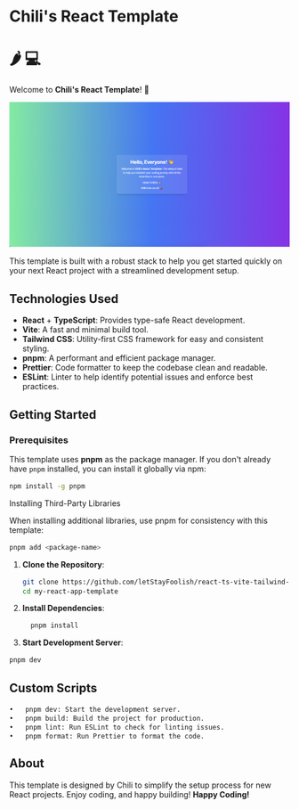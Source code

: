 # Chili's React Template

# 🌶️ 💻

Welcome to **Chili's React Template**! 🎉

![Screenshot of Home Page](./src/assets/screenshot.png)


This template is built with a robust stack to help you get started quickly on your next React project with a streamlined development setup.



## Technologies Used

- **React** + **TypeScript**: Provides type-safe React development.
- **Vite**: A fast and minimal build tool.
- **Tailwind CSS**: Utility-first CSS framework for easy and consistent styling.
- **pnpm**: A performant and efficient package manager.
- **Prettier**: Code formatter to keep the codebase clean and readable.
- **ESLint**: Linter to help identify potential issues and enforce best practices.

## Getting Started

### Prerequisites

This template uses **pnpm** as the package manager. If you don't already have `pnpm` installed, you can install it globally via npm:
   ```bash
   npm install -g pnpm
   ```

Installing Third-Party Libraries

When installing additional libraries, use pnpm for consistency with this template:
```bash
pnpm add <package-name>
```

1. **Clone the Repository**:
   ```bash
   git clone https://github.com/letStayFoolish/react-ts-vite-tailwind-pnpm-template.git
   cd my-react-app-template
   ```
   
2. **Install Dependencies**:

   ```bash
     pnpm install 
     ```
3.  **Start Development Server**:
   ```bash
   pnpm dev
   ```

## Custom Scripts

	•	pnpm dev: Start the development server.
	•	pnpm build: Build the project for production.
	•	pnpm lint: Run ESLint to check for linting issues.
	•	pnpm format: Run Prettier to format the code.

## About
This template is designed by Chili to simplify the setup process for new React projects. Enjoy coding, and happy building!
<strong>Happy Coding!<strong>
